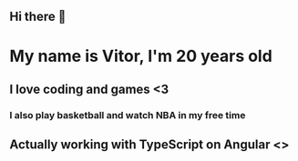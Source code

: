 ## Hi there 👋

# My name is Vitor, I'm 20 years old
## I love coding and games <3
### I also play basketball and watch NBA in my free time
## Actually working with TypeScript on Angular <>
